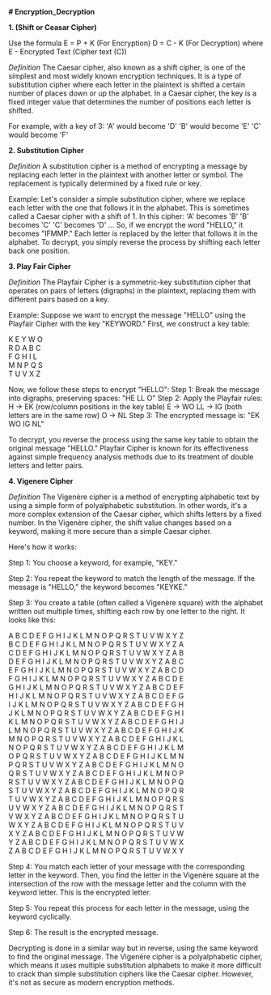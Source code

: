 **# Encryption_Decryption**

**1. (Shift or Ceasar Cipher)**

Use the formula E = P + K (For Encryption) D = C - K (For Decryption) where E - Encrypted Text (Cipher text (C))

*Definition*
The Caesar cipher, also known as a shift cipher, is one of the simplest and most widely known encryption techniques. It is a type of substitution cipher where each letter in the plaintext is shifted a certain number of places down or up the alphabet. In a Caesar cipher, the key is a fixed integer value that determines the number of positions each letter is shifted.

For example, with a key of 3:
    'A' would become 'D'
    'B' would become 'E'
    'C' would become 'F'

**2. Substitution Cipher**

*Definition*
A substitution cipher is a method of encrypting a message by replacing each letter in the plaintext with another letter or symbol. The replacement is typically determined by a fixed rule or key.

Example:
Let's consider a simple substitution cipher, where we replace each letter with the one that follows it in the alphabet. This is sometimes called a Caesar cipher with a shift of 1. In this cipher:
    'A' becomes 'B'
    'B' becomes 'C'
    'C' becomes 'D'
    ...
So, if we encrypt the word "HELLO," it becomes "IFMMP." Each letter is replaced by the letter that follows it in the alphabet. To decrypt, you simply reverse the process by shifting each letter back one position.

**3. Play Fair Cipher**

*Definition*
The Playfair Cipher is a symmetric-key substitution cipher that operates on pairs of letters (digraphs) in the plaintext, replacing them with different pairs based on a key.

Example:
Suppose we want to encrypt the message "HELLO" using the Playfair Cipher with the key "KEYWORD." First, we construct a key table:

K E Y W O  
R D A B C  
F G H I L  
M N P Q S  
T U V X Z  

Now, we follow these steps to encrypt "HELLO":
    Step 1: Break the message into digraphs, preserving spaces: "HE LL O"
    Step 2: Apply the Playfair rules:
        H -> EK (row/column positions in the key table)
        E -> WO
        LL -> IG (both letters are in the same row)
        O -> NL
    Step 3: The encrypted message is: "EK WO IG NL"

To decrypt, you reverse the process using the same key table to obtain the original message "HELLO."
Playfair Cipher is known for its effectiveness against simple frequency analysis methods due to its treatment of double letters and letter pairs.

**4. Vigenere Cipher**

*Definition*
The Vigenère cipher is a method of encrypting alphabetic text by using a simple form of polyalphabetic substitution. In other words, it's a more complex extension of the Caesar cipher, which shifts letters by a fixed number. In the Vigenère cipher, the shift value changes based on a keyword, making it more secure than a simple Caesar cipher.

Here's how it works:

  Step 1: You choose a keyword, for example, "KEY."

  Step 2: You repeat the keyword to match the length of the message. If the message is "HELLO," the keyword becomes "KEYKE."

  Step 3: You create a table (often called a Vigenère square) with the alphabet written out multiple times, shifting each row by one letter to the right. It looks like this:  

A B C D E F G H I J K L M N O P Q R S T U V W X Y Z  
B C D E F G H I J K L M N O P Q R S T U V W X Y Z A  
C D E F G H I J K L M N O P Q R S T U V W X Y Z A B  
D E F G H I J K L M N O P Q R S T U V W X Y Z A B C  
E F G H I J K L M N O P Q R S T U V W X Y Z A B C D  
F G H I J K L M N O P Q R S T U V W X Y Z A B C D E  
G H I J K L M N O P Q R S T U V W X Y Z A B C D E F  
H I J K L M N O P Q R S T U V W X Y Z A B C D E F G  
I J K L M N O P Q R S T U V W X Y Z A B C D E F G H  
J K L M N O P Q R S T U V W X Y Z A B C D E F G H I  
K L M N O P Q R S T U V W X Y Z A B C D E F G H I J  
L M N O P Q R S T U V W X Y Z A B C D E F G H I J K  
M N O P Q R S T U V W X Y Z A B C D E F G H I J K L  
N O P Q R S T U V W X Y Z A B C D E F G H I J K L M  
O P Q R S T U V W X Y Z A B C D E F G H I J K L M N  
P Q R S T U V W X Y Z A B C D E F G H I J K L M N O  
Q R S T U V W X Y Z A B C D E F G H I J K L M N O P  
R S T U V W X Y Z A B C D E F G H I J K L M N O P Q  
S T U V W X Y Z A B C D E F G H I J K L M N O P Q R  
T U V W X Y Z A B C D E F G H I J K L M N O P Q R S  
U V W X Y Z A B C D E F G H I J K L M N O P Q R S T  
V W X Y Z A B C D E F G H I J K L M N O P Q R S T U  
W X Y Z A B C D E F G H I J K L M N O P Q R S T U V  
X Y Z A B C D E F G H I J K L M N O P Q R S T U V W  
Y Z A B C D E F G H I J K L M N O P Q R S T U V W X  
Z A B C D E F G H I J K L M N O P Q R S T U V W X Y  
  
  Step 4: You match each letter of your message with the corresponding letter in the keyword. Then, you find the letter in the Vigenère square at the intersection of the row with the message letter and the column with the keyword letter. This is the encrypted letter.

  Step 5: You repeat this process for each letter in the message, using the keyword cyclically.

  Step 6: The result is the encrypted message.

Decrypting is done in a similar way but in reverse, using the same keyword to find the original message.
The Vigenère cipher is a polyalphabetic cipher, which means it uses multiple substitution alphabets to make it more difficult to crack than simple substitution ciphers like the Caesar cipher. However, it's not as secure as modern encryption methods.
